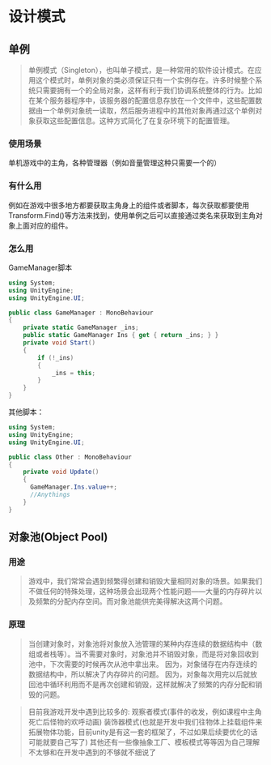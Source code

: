 # 设计模式

## 单例

>单例模式（Singleton），也叫单子模式，是一种常用的软件设计模式。在应用这个模式时，单例对象的类必须保证只有一个实例存在。许多时候整个系统只需要拥有一个的全局对象，这样有利于我们协调系统整体的行为。比如在某个服务器程序中，该服务器的配置信息存放在一个文件中，这些配置数据由一个单例对象统一读取，然后服务进程中的其他对象再通过这个单例对象获取这些配置信息。这种方式简化了在复杂环境下的配置管理。

### 使用场景

单机游戏中的主角，各种管理器（例如音量管理这种只需要一个的）

### 有什么用

例如在游戏中很多地方都要获取主角身上的组件或者脚本，每次获取都要使用Transform.Find()等方法来找到，使用单例之后可以直接通过类名来获取到主角对象上面对应的组件。

### 怎么用

GameManager脚本

```csharp
using System;
using UnityEngine;
using UnityEngine.UI;

public class GameManager : MonoBehaviour
{
    private static GameManager _ins;
    public static GameManager Ins { get { return _ins; } }
    private void Start()
    {
        if (!_ins)
        {
            _ins = this;
        }
    }
}

```

其他脚本：

```csharp
using System;
using UnityEngine;
using UnityEngine.UI;

public class Other : MonoBehaviour
{
    private void Update()
    {
      GameManager.Ins.value++;
      //Anythings
    }
}

```

## 对象池(Object Pool)

### 用途

>游戏中，我们常常会遇到频繁得创建和销毁大量相同对象的场景。如果我们不做任何的特殊处理，这种场景会出现两个性能问题——大量的内存碎片以及频繁的分配内存空间。而对象池能供完美得解决这两个问题。

### 原理

>当创建对象时，对象池将对象放入池管理的某种内存连续的数据结构中（数组或者栈等）。当不需要对象时，对象池并不销毁对象，而是将对象回收到池中，下次需要的时候再次从池中拿出来。
因为，对象储存在内存连续的数据结构中，所以解决了内存碎片的问题。
因为，对象每次用完以后就放回池中循环利用而不是再次创建和销毁，这样就解决了频繁的内存分配和销毁的问题。

>目前我游戏开发中遇到比较多的:
观察者模式(事件的收发，例如课程中主角死亡后怪物的欢呼动画)
装饰器模式(也就是开发中我们往物体上挂载组件来拓展物体功能，目前unity是有这一套的框架了，不过如果后续要优化的话可能就要自己写了)
其他还有一些像抽象工厂、模板模式等等因为自己理解不太够和在开发中遇到的不够就不细说了
